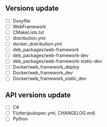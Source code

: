 ## Versions update
- [ ] Doxyfile
- [ ] WebFramework
- [ ] CMakeLists.txt
- [ ] distribution.yml
- [ ] docker_distribution.yml
- [ ] deb_packages/web-framework
- [ ] deb_packages/web-framework-dev
- [ ] deb_packages/web-framework-static-dev
- [ ] Docker/web_framework_deploy
- [ ] Docker/web_framework_dev
- [ ] Docker/web_framework_static_dev

## API versions update
- [ ] C#
- [ ] Flutter(pubspec.yml, CHANGELOG.md)
- [ ] Python
